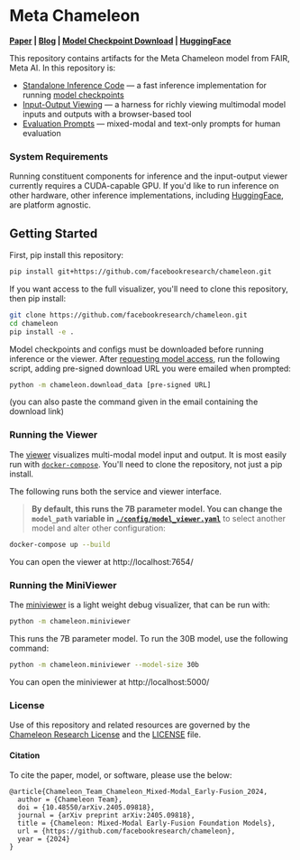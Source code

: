 # Meta Chameleon

**[Paper](//arxiv.org/abs/2405.09818) | [Blog](//ai.meta.com/blog/meta-fair-research-new-releases/) | [Model Checkpoint Download](//ai.meta.com/resources/models-and-libraries/chameleon-downloads) | [HuggingFace](//huggingface.co/facebook/chameleon)**

This repository contains artifacts for the Meta Chameleon model from FAIR, Meta AI. In this repository is:
- [Standalone Inference Code](./chameleon/inference) — a fast inference implementation for running [model checkpoints](//ai.meta.com/resources/models-and-libraries/chameleon-downloads)
- [Input-Output Viewing](./chameleon/viewer) — a harness for richly viewing multimodal model inputs and outputs with a browser-based tool
- [Evaluation Prompts](./data) — mixed-modal and text-only prompts for human evaluation

### System Requirements

Running constituent components for inference and the input-output viewer currently requires a CUDA-capable GPU. If you'd like to run inference on other hardware, other inference implementations, including [HuggingFace](//huggingface.co/facebook/chameleon), are platform agnostic.

## Getting Started

First, pip install this repository:
```sh
pip install git+https://github.com/facebookresearch/chameleon.git
```

If you want access to the full visualizer, you'll need to clone this repository, then pip install:
```sh
git clone https://github.com/facebookresearch/chameleon.git
cd chameleon
pip install -e .
```

Model checkpoints and configs must be downloaded before running inference or the viewer. After [requesting model access](//ai.meta.com/resources/models-and-libraries/chameleon-downloads/), run the following script, adding pre-signed download URL you were emailed when prompted:
```sh
python -m chameleon.download_data [pre-signed URL]
```
(you can also paste the command given in the email containing the download link)

### Running the Viewer

The [viewer](./chameleon/viewer) visualizes multi-modal model input and output. It is most easily run with [`docker-compose`](//docs.docker.com/compose/install/). You'll need to clone the repository, not just a pip install.

The following runs both the service and viewer interface. 
> **By default, this runs the 7B parameter model. You can change the `model_path` variable in [`./config/model_viewer.yaml`](./config/model_viewer.yaml)** to select another model and alter other configuration:
```sh
docker-compose up --build
```

You can open the viewer at http://localhost:7654/

### Running the MiniViewer

The [miniviewer](./chameleon/miniviewer) is a light weight debug visualizer, that can be run with:
```sh
python -m chameleon.miniviewer
```
This runs the 7B parameter model. To run the 30B model, use the following command:
```sh
python -m chameleon.miniviewer --model-size 30b
```

You can open the miniviewer at http://localhost:5000/

### License

Use of this repository and related resources are governed by the [Chameleon Research License](//ai.meta.com/resources/models-and-libraries/chameleon-license) and the [LICENSE](./LICENSE) file.

#### Citation

To cite the paper, model, or software, please use the below:
```
@article{Chameleon_Team_Chameleon_Mixed-Modal_Early-Fusion_2024,
  author = {Chameleon Team},
  doi = {10.48550/arXiv.2405.09818},
  journal = {arXiv preprint arXiv:2405.09818},
  title = {Chameleon: Mixed-Modal Early-Fusion Foundation Models},
  url = {https://github.com/facebookresearch/chameleon},
  year = {2024}
}
```
